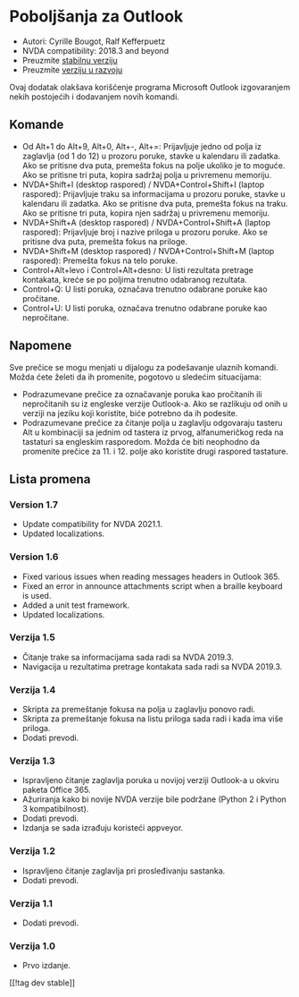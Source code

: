 # Poboljšanja za Outlook #

* Autori: Cyrille Bougot, Ralf Kefferpuetz
* NVDA compatibility: 2018.3 and beyond
* Preuzmite [stabilnu verziju][1]
* Preuzmite [verziju u razvoju][2]

Ovaj dodatak olakšava korišćenje programa Microsoft Outlook izgovaranjem
nekih postojećih i dodavanjem novih komandi.

## Komande

* Od Alt+1 do Alt+9, Alt+0, Alt+-, Alt+=: Prijavljuje jedno od polja iz
  zaglavlja (od 1 do 12) u prozoru poruke, stavke u kalendaru ili
  zadatka. Ako se pritisne dva puta, premešta fokus na polje ukoliko je to
  moguće. Ako se pritisne tri puta, kopira sadržaj polja u privremenu
  memoriju.
* NVDA+Shift+I (desktop raspored) / NVDA+Control+Shift+I (laptop raspored):
  Prijavljuje traku sa informacijama u prozoru poruke, stavke u kalendaru
  ili zadatka. Ako se pritisne dva puta, premešta fokus na traku. Ako se
  pritisne tri puta, kopira njen sadržaj u privremenu memoriju.
* NVDA+Shift+A (desktop raspored) / NVDA+Control+Shift+A (laptop raspored):
  Prijavljuje broj i nazive priloga u prozoru poruke. Ako se pritisne dva
  puta, premešta fokus na priloge.
* NVDA+Shift+M (desktop raspored) / NVDA+Control+Shift+M (laptop raspored):
  Premešta fokus na telo poruke.
* Control+Alt+levo i Control+Alt+desno: U listi rezultata pretrage
  kontakata, kreće se po poljima trenutno odabranog rezultata.
* Control+Q: U listi poruka, označava trenutno odabrane poruke kao
  pročitane.
* Control+U: U listi poruka, označava trenutno odabrane poruke kao
  nepročitane.

## Napomene

Sve prečice se mogu menjati u dijalogu za podešavanje ulaznih komandi. Možda
ćete želeti da ih promenite, pogotovo u sledećim situacijama:

* Podrazumevane prečice za označavanje poruka kao pročitanih ili
  nepročitanih su iz engleske verzije Outlook-a. Ako se razlikuju od onih u
  verziji na jeziku koji koristite, biće potrebno da ih podesite.
* Podrazumevane prečice za čitanje polja u zaglavlju odgovaraju tasteru Alt
  u kombinaciji sa jednim od tastera iz prvog, alfanumeričkog reda na
  tastaturi sa engleskim rasporedom. Možda će biti neophodno da promenite
  prečice za 11. i 12. polje ako koristite drugi raspored tastature.

## Lista promena

### Version 1.7

* Update compatibility for NVDA 2021.1.
* Updated localizations.

### Version 1.6

* Fixed various issues when reading messages headers in Outlook 365.
* Fixed an error in announce attachments script when a braille keyboard is
  used.
* Added a unit test framework.
* Updated localizations.

### Verzija 1.5

* Čitanje trake sa informacijama sada radi sa NVDA 2019.3.
* Navigacija u rezultatima pretrage kontakata sada radi sa NVDA 2019.3.

### Verzija 1.4

* Skripta za premeštanje fokusa na polja u zaglavlju ponovo radi.
* Skripta za premeštanje fokusa na listu priloga sada radi i kada ima više
  priloga.
* Dodati prevodi.

### Verzija 1.3

* Ispravljeno čitanje zaglavlja poruka u novijoj verziji Outlook-a u okviru
  paketa Office 365.
* Ažuriranja kako bi novije NVDA verzije bile podržane (Python 2 i Python 3
  kompatibilnost).
* Dodati prevodi.
* Izdanja se sada izrađuju koristeći appveyor.

### Verzija 1.2

* Ispravljeno čitanje zaglavlja pri prosleđivanju sastanka.
* Dodati prevodi.

### Verzija 1.1

* Dodati prevodi.

### Verzija 1.0

* Prvo izdanje.

[[!tag dev stable]]

[1]: https://addons.nvda-project.org/files/get.php?file=outlookextended

[2]: https://addons.nvda-project.org/files/get.php?file=outlookextended-dev
